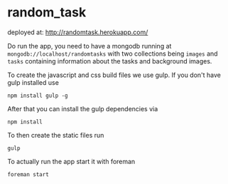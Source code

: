 random_task
===========

deployed at:
http://randomtask.herokuapp.com/

Do run the app, you need to have a mongodb running at `mongodb://localhost/randomtasks` with two collections being `images` and `tasks` containing information about the tasks and background images.

To create the javascript and css build files we use gulp. If you don't have gulp installed use

    npm install gulp -g

After that you can install the gulp dependencies via

    npm install

To then create the static files run

    gulp

To actually run the app start it with foreman

    foreman start
